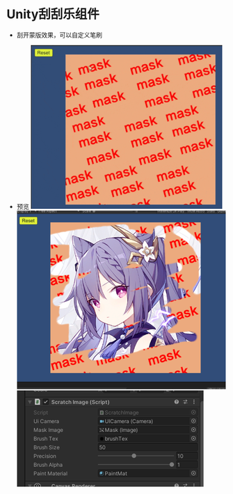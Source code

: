 # Unity刮刮乐组件

* 刮开蒙版效果，可以自定义笔刷

* 预览
![image](Preview/preview.gif) 
![image](Preview/GameView.png) 
![image](Preview/Inspector.png)